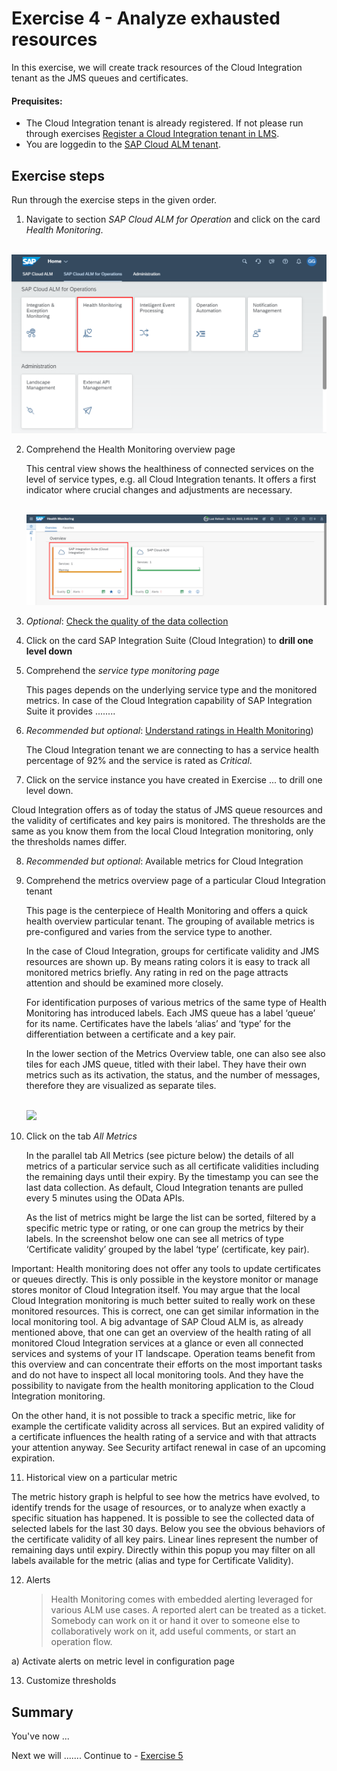 # Exercise 4 - Analyze exhausted resources

In this exercise, we will create track resources of the Cloud Integration tenant as the JMS queues and certificates. 

#### Prequisites:
- The Cloud Integration tenant is already registered. If not please run through exercises [Register a Cloud Integration tenant in LMS](../ex11/).
- You are loggedin to the [SAP Cloud ALM tenant](https://teched22-cloudalm-003.authentication.eu10.hana.ondemand.com/).  

## Exercise steps

Run through the exercise steps in the given order.

1.	Navigate to section *SAP Cloud ALM for Operation* and click on the card *Health Monitoring*.

   <br>![](/exercises/ex4/images/CALMLandingHealthMon.png)

2. Comprehend the Health Monitoring overview page 

   This central view shows the healthiness of connected services on the level of service types, e.g. all Cloud Integration tenants. It offers a first indicator where crucial changes and adjustments are necessary. 

   <br>![](/exercises/ex4/images/HMOverviewpage.png)

3. *Optional*: [Check the quality of the data collection](./ex47/readme.md)

4. Click on the card SAP Integration Suite (Cloud Integration) to **drill one level down**

5. Comprehend the *service type monitoring page* 

   This pages depends on the underlying service type and the monitored metrics. In case of the Cloud Integration capability of SAP Integration Suite it provides ........

6. *Recommended but optional*: [Understand ratings in Health Monitoring](./ex41/))

   The Cloud Integration tenant we are connecting to has a service health percentage of 92% and the service is rated as *Critical*.

7.	Click on the service instance you have created in Exercise ... to drill one level down.

   Cloud Integration offers as of today the status of JMS queue resources and the validity of certificates and key pairs is monitored. The thresholds are the same as you know them from the local Cloud Integration monitoring, only the thresholds names differ.

8. *Recommended but optional*: Available metrics for Cloud Integration

9. Comprehend the metrics overview page of a particular Cloud Integration tenant

   This page is the centerpiece of Health Monitoring and offers a quick health overview particular tenant. The grouping of available metrics is pre-configured and varies from the service type to another. 
   
   In the case of Cloud Integration, groups for certificate validity and JMS resources are shown up. By means rating colors it is easy to track all monitored metrics briefly. Any rating in red on the page attracts attention and should be examined more closely.

    For identification purposes of various metrics of the same type of Health Monitoring has introduced labels. Each JMS queue has a label ‘queue’ for its name. Certificates have the labels ‘alias’ and ‘type’ for the differentiation between a certificate and a key pair.

    In the lower section of the Metrics Overview table, one can also see also tiles for each JMS queue, titled with their label. They have their own metrics such as its activation, the status, and the number of messages, therefore they are visualized as separate tiles.

   <br>![](/exercises/ex1/images/HMDataQuality.png)

10. Click on the tab *All Metrics*

    In the parallel tab All Metrics (see picture below) the details of all metrics of a particular service such as all certificate validities including the remaining days until their expiry. By the timestamp you can see the last data collection. As default, Cloud Integration tenants are pulled every 5 minutes using the OData APIs.

    As the list of metrics might be large the list can be sorted, filtered by a specific metric type or rating, or one can group the metrics by their labels. In the screenshot below one can see all metrics of type ‘Certificate validity’ grouped by the label ‘type’ (certificate, key pair).

Important:
Health monitoring does not offer any tools to update certificates or queues directly. This is only possible in the keystore monitor or manage stores monitor of Cloud Integration itself. You may argue that the local Cloud Integration monitoring is much better suited to really work on these monitored resources. This is correct, one can get similar information in the local monitoring tool. A big advantage of SAP Cloud ALM is, as already mentioned above, that one can get an overview of the health rating of all monitored Cloud Integration services at a glance or even all connected services and systems of your IT landscape. Operation teams benefit from this overview and can concentrate their efforts on the most important tasks and do not have to inspect all local monitoring tools. And they have the possibility to navigate from the health monitoring application to the Cloud Integration monitoring.

On the other hand, it is not possible to track a specific metric, like for example the certificate validity across all services. But an expired validity of a certificate influences the health rating of a service and with that attracts your attention anyway. See Security artifact renewal in case of an upcoming expiration.

11. Historical view on a particular metric

   The metric history graph is helpful to see how the metrics have evolved, to identify trends for the usage of resources, or to analyze when exactly a specific situation has happened. It is possible to see the collected data of selected labels for the last 30 days. Below you see the obvious behaviors of the certificate validity of all key pairs. Linear lines represent the number of remaining days until expiry. Directly within this popup you may filter on all labels available for the metric (alias and type for Certificate Validity).

12. Alerts

      >
      > Health Monitoring comes with embedded alerting leveraged for various ALM use cases. A reported alert can be treated as a ticket. Somebody can work on it or hand it over to someone else to collaboratively work on it, add useful comments, or start an operation flow.
      >

   a) Activate alerts on metric level in configuration page
   
13. Customize thresholds


   
## Summary

You've now ...

Next we will ....... Continue to - [Exercise 5](../ex5/README.md)

<!--
## Exercise 2.1 Sub Exercise 1 Description

After completing these steps you will have created...

1. Click here.
<br>![](/exercises/ex2/images/02_01_0010.png)

2.	Insert this line of code.
```abap
response->set_text( |Hello ABAP World! | ). 
```

## Exercise 2.2 Sub Exercise 2 Description

After completing these steps you will have...

1.	Enter this code.
```abap
DATA(lt_params) = request->get_form_fields(  ).
READ TABLE lt_params REFERENCE INTO DATA(lr_params) WITH KEY name = 'cmd'.
  IF sy-subrc = 0.
    response->set_status( i_code = 200
                     i_reason = 'Everything is fine').
    RETURN.
  ENDIF.

```
-->

